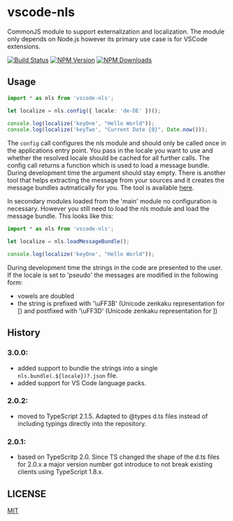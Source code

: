 # vscode-nls


CommonJS module to support externalization and localization. The module only depends on Node.js however its
primary use case is for VSCode extensions.

[![Build Status](https://travis-ci.org/Microsoft/vscode-nls.svg?branch=master)](https://travis-ci.org/Microsoft/vscode-nls)
[![NPM Version](https://img.shields.io/npm/v/vscode-nls.svg)](https://npmjs.org/package/vscode-nls)
[![NPM Downloads](https://img.shields.io/npm/dm/vscode-nls.svg)](https://npmjs.org/package/vscode-nls)

## Usage

```typescript
import * as nls from 'vscode-nls';

let localize = nls.config({ locale: 'de-DE' })();

console.log(localize('keyOne', "Hello World"));
console.log(localize('keyTwo', "Current Date {0}", Date.now()));
```

The `config` call configures the nls module and should only be called once in the applications entry point. You pass in the locale you want to use and whether the resolved locale should be cached for all further calls. The config call returns a function which is used to load a message bundle. During development time the argument should stay empty. There is another tool that helps extracting the message from your sources and it creates the message bundles autmatically for you. The tool is available [here](https://github.com/Microsoft/vscode-nls-dev).

In secondary modules loaded from the 'main' module no configuration is necessary. However you still need to load the nls module and load the message bundle. This looks like this:

```typescript
import * as nls from 'vscode-nls';

let localize = nls.loadMessageBundle();

console.log(localize('keyOne', "Hello World"));
```

During development time the strings in the code are presented to the user. If the locale is set to 'pseudo' the messages are modified in the following form:

* vowels are doubled
* the string is prefixed with '\uFF3B' (Unicode zenkaku representation for [) and postfixed with '\uFF3D' (Unicode zenkaku representation for ])

## History

### 3.0.0:

* added support to bundle the strings into a single `nls.bundle(.${locale})?.json` file.
* added support for VS Code language packs.

### 2.0.2:

* moved to TypeScript 2.1.5. Adapted to @types d.ts files instead of including typings directly into the repository.

### 2.0.1:

* based on TypeScritp 2.0. Since TS changed the shape of the d.ts files for 2.0.x a major version number got introduce to not
  break existing clients using TypeScript 1.8.x.

## LICENSE
[MIT](LICENSE)